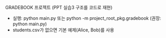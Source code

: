 
GRADEBOOK 프로젝트 (PPT 실습3 구조를 코드로 재현)
- 실행: python main.py  또는 python -m project_root_pkg.gradebook (권장: python main.py)
- students.csv가 없으면 기본 예제(Alice, Bob)를 사용
